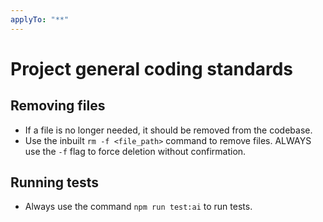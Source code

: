 ```yaml
---
applyTo: "**"
---
```

# Project general coding standards

## Removing files
- If a file is no longer needed, it should be removed from the codebase.
- Use the inbuilt ```rm -f <file_path>``` command to remove files. ALWAYS use the `-f` flag to force deletion without confirmation.

## Running tests
- Always use the command `npm run test:ai` to run tests.